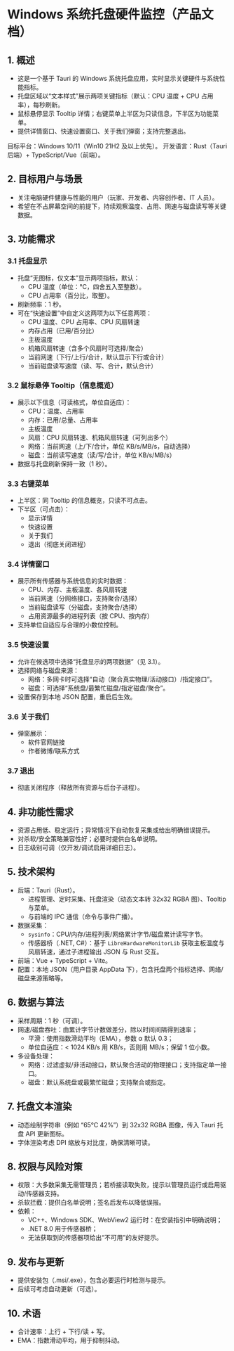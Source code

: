 # Windows 系统托盘硬件监控（产品文档）

## 1. 概述
- 这是一个基于 Tauri 的 Windows 系统托盘应用，实时显示关键硬件与系统性能指标。
- 托盘区域以“文本样式”展示两项关键指标（默认：CPU 温度 + CPU 占用率），每秒刷新。
- 鼠标悬停显示 Tooltip 详情；右键菜单上半区为只读信息，下半区为功能菜单。
- 提供详情窗口、快速设置窗口、关于我们弹窗；支持完整退出。

目标平台：Windows 10/11（Win10 21H2 及以上优先）。
开发语言：Rust（Tauri 后端）+ TypeScript/Vue（前端）。

## 2. 目标用户与场景
- 关注电脑硬件健康与性能的用户（玩家、开发者、内容创作者、IT 人员）。
- 希望在不占屏幕空间的前提下，持续观察温度、占用、网速与磁盘读写等关键数据。

## 3. 功能需求

### 3.1 托盘显示
- 托盘“无图标，仅文本”显示两项指标，默认：
  - CPU 温度（单位：℃，四舍五入至整数）。
  - CPU 占用率（百分比，取整）。
- 刷新频率：1 秒。
- 可在“快速设置”中自定义这两项为以下任意两项：
  - CPU 温度、CPU 占用率、CPU 风扇转速
  - 内存占用（已用/百分比）
  - 主板温度
  - 机箱风扇转速（含多个风扇时可选择/聚合）
  - 当前网速（下行/上行/合计，默认显示下行或合计）
  - 当前磁盘读写速度（读、写、合计，默认合计）

### 3.2 鼠标悬停 Tooltip（信息概览）
- 展示以下信息（可读格式，单位自适应）：
  - CPU：温度、占用率
  - 内存：已用/总量、占用率
  - 主板温度
  - 风扇：CPU 风扇转速、机箱风扇转速（可列出多个）
  - 网络：当前网速（上/下/合计，单位 KB/s/MB/s，自动选择）
  - 磁盘：当前读写速度（读/写/合计，单位 KB/s/MB/s）
- 数据与托盘刷新保持一致（1 秒）。

### 3.3 右键菜单
- 上半区：同 Tooltip 的信息概览，只读不可点击。
- 下半区（可点击）：
  - 显示详情
  - 快速设置
  - 关于我们
  - 退出（彻底关闭进程）

### 3.4 详情窗口
- 展示所有传感器与系统信息的实时数据：
  - CPU、内存、主板温度、各风扇转速
  - 当前网速（分网络接口，支持聚合/选择）
  - 当前磁盘读写（分磁盘，支持聚合/选择）
  - 占用资源最多的进程列表（按 CPU、按内存）
- 支持单位自适应与合理的小数位控制。

### 3.5 快速设置
- 允许在候选项中选择“托盘显示的两项数据”（见 3.1）。
- 选择网络与磁盘来源：
  - 网络：多网卡时可选择“自动（聚合真实物理/活动接口）/指定接口”。
  - 磁盘：可选择“系统盘/最繁忙磁盘/指定磁盘/聚合”。
- 设置保存到本地 JSON 配置，重启后生效。

### 3.6 关于我们
- 弹窗展示：
  - 软件官网链接
  - 作者微博/联系方式

### 3.7 退出
- 彻底关闭程序（释放所有资源与后台子进程）。

## 4. 非功能性需求
- 资源占用低、稳定运行；异常情况下自动恢复采集或给出明确错误提示。
- 对杀软/安全策略兼容性好；必要时提供白名单说明。
- 日志级别可调（仅开发/调试启用详细日志）。

## 5. 技术架构
- 后端：Tauri（Rust）。
  - 进程管理、定时采集、托盘渲染（动态文本转 32x32 RGBA 图）、Tooltip 与菜单。 
  - 与前端的 IPC 通信（命令与事件广播）。
- 数据采集：
  - `sysinfo`：CPU/内存/进程列表/网络累计字节/磁盘累计读写字节。
  - 传感器桥（.NET, C#）：基于 `LibreHardwareMonitorLib` 获取主板温度与风扇转速，通过子进程输出 JSON 与 Rust 交互。
- 前端：Vue + TypeScript + Vite。
- 配置：本地 JSON（用户目录 AppData 下），包含托盘两个指标选择、网络/磁盘来源策略等。

## 6. 数据与算法
- 采样周期：1 秒（可调）。
- 网速/磁盘吞吐：由累计字节计数做差分，除以时间间隔得到速率；
  - 平滑：使用指数滑动平均（EMA），参数 α 默认 0.3；
  - 单位自适应：< 1024 KB/s 用 KB/s，否则用 MB/s；保留 1 位小数。
- 多设备处理：
  - 网络：过滤虚拟/非活动接口，默认聚合活动的物理接口；支持指定单一接口。
  - 磁盘：默认系统盘或最繁忙磁盘；支持聚合或指定。

## 7. 托盘文本渲染
- 动态绘制字符串（例如 “65℃ 42%”）到 32x32 RGBA 图像，传入 Tauri 托盘 API 更新图标。
- 字体渲染考虑 DPI 缩放与对比度，确保清晰可读。

## 8. 权限与风险对策
- 权限：大多数采集无需管理员；若桥接读取失败，提示以管理员运行或启用驱动/传感器支持。
- 杀软拦截：提供白名单说明；签名后发布以降低误报。
- 依赖：
  - VC++、Windows SDK、WebView2 运行时：在安装指引中明确说明；
  - .NET 8.0 用于传感器桥；
  - 无法获取到的传感器项给出“不可用”的友好提示。

## 9. 发布与更新
- 提供安装包（.msi/.exe），包含必要运行时检测与提示。
- 后续可考虑自动更新（可选）。

## 10. 术语
- 合计速率：上行 + 下行/读 + 写。
- EMA：指数滑动平均，用于抑制抖动。
